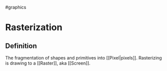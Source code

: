 #graphics 

# Rasterization

## Definition

The fragmentation of shapes and primitives into [[Pixel|pixels]]. Rasterizing is drawing to a [[Raster]], aka [[Screen]].
